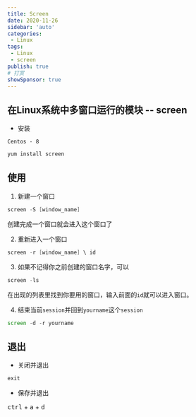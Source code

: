 ```yaml
---
title: Screen
date: 2020-11-26
sidebar: 'auto'
categories:
 - Linux
tags:
 - Linux
 - screen
publish: true
# 打赏
showSponsor: true
---
```

## 在Linux系统中多窗口运行的模块 -- screen

- 安装

`Centos - 8`

```s
yum install screen
```

## 使用

1. 新建一个窗口

```s
screen -S [window_name]
```

创建完成一个窗口就会进入这个窗口了

2. 重新进入一个窗口

```s
screen -r [window_name] \ id
```

3. 如果不记得你之前创建的窗口名字，可以

```s
screen -ls
```

在出现的列表里找到你要用的窗口，输入前面的`id`就可以进入窗口。

4. 结束当前`session`并回到`yourname`这个`session`

```js
screen -d -r yourname
```

## 退出

- 关闭并退出

```s
exit
```

- 保存并退出

<kbd>ctrl</kbd> + <kbd>a</kbd> + <kbd>d</kbd>
